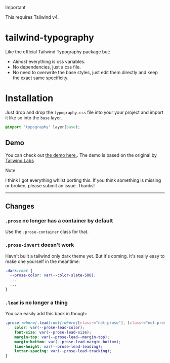 > [!IMPORTANT]  
> This requires Tailwind v4.

# tailwind-typography
Like the official Tailwind Typography package but:

- _Almost_ everything is css variables.
- No dependencies, just a css file.
- No need to overwrite the base styles, just edit them directly and keep the exact same specificity. 

# Installation
Just drop and drop the `typography.css` file into 
your your project and import it like so into the `base` layer. 

```css
@import 'typography' layer(base);
```

## Demo
You can check out [the demo here.](https://play.tailwindcss.com/1xXD1zTqcC?file=css). The demo is based on the original by [Tailwind Labs](https://github.com/tailwindlabs/tailwindcss-typography) 


> [!NOTE]  
> I think I got everything whilst porting this. If you think something is missing or broken, please submit an issue. Thanks!


---

## Changes

### `.prose` no longer has a container by default
Use the `.prose-container` class for that. 

### `.prose-invert` doesn't work
Havn't built a tailwind only dark theme yet. But it's coming. It's really easy to make one yourself in the meantime:

```css
.dark:root {
  --prose-color: var(--color-slate-500);
  ...
  ...
}
```

### `.lead` is no longer a thing
You can easily add this back in though:

```css
.prose :where(.lead):not(:where([class~="not-prose"], [class~="not-prose"] *)) {
    color: var(--prose-lead-color);
    font-size: var(--prose-lead-size);
    margin-top: var(--prose-lead--margin-top);
    margin-bottom: var(--prose-lead-margin-bottom);
    line-height: var(--prose-lead-leading);
    letter-spacing: var(--prose-lead-tracking);
}
```

